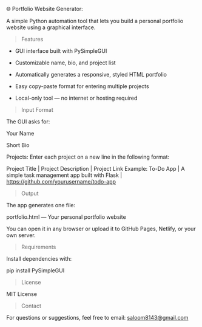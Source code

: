 🌐 Portfolio Website Generator:

A simple Python automation tool that lets you build a personal portfolio website using a graphical interface.


> Features

- GUI interface built with PySimpleGUI

- Customizable name, bio, and project list

- Automatically generates a responsive, styled HTML portfolio

- Easy copy-paste format for entering multiple projects

- Local-only tool — no internet or hosting required


> Input Format

The GUI asks for:

Your Name

Short Bio

Projects: Enter each project on a new line in the following format:

Project Title | Project Description | Project Link
Example: To-Do App | A simple task management app built with Flask | https://github.com/yourusername/todo-app


> Output

The app generates one file:

portfolio.html — Your personal portfolio website

You can open it in any browser or upload it to GitHub Pages, Netlify, or your own server.


> Requirements

Install dependencies with:

pip install PySimpleGUI


> License

MIT License


> Contact

For questions or suggestions, feel free to email: saloom8143@gmail.com
